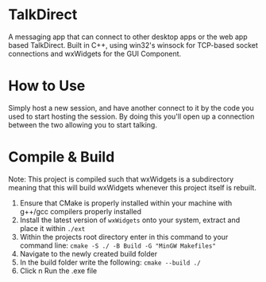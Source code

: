 # TalkDirect
A messaging app that can connect to other desktop apps or the web app based TalkDirect. Built in C++, using win32's winsock for TCP-based socket connections and wxWidgets for the GUI Component. 

# How to Use
Simply host a new session, and have another connect to it by the code you used to start hosting the session. By doing this you'll open up a connection between the two allowing you to start talking.


# Compile & Build
Note: This project is compiled such that wxWidgets is a subdirectory meaning that this will build wxWidgets whenever this project itself is rebuilt.

1. Ensure that CMake is properly installed within your machine with g++/gcc compilers properly installed
2. Install the latest version of `wxWidgets` onto your system, extract and place it within `./ext`
3. Within the projects root directory enter in this command to your command line:
        ```
        cmake -S ./ -B Build -G "MinGW Makefiles"
        ```
4. Navigate to the newly created build folder
5. In the build folder write the following:
        ```
        cmake --build ./
        ```
6. Click n Run the .exe file
